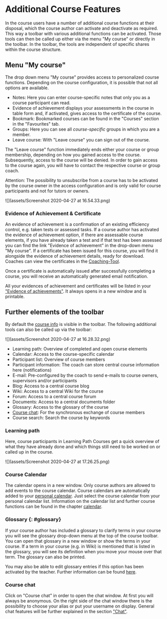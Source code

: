 # Additional Course Features

In the course users have a number of additional course functions at their disposal, which the course author can activate and deactivate as required. This way a toolbar with various additional functions can be activated. Those tools can then be called up either via the menu "My course" or directly in the toolbar. In the toolbar, the tools are independent of specific shares within
the course structure.

## Menu "My course"

The drop down menu "My course" provides access to personalized course functions. Depending on the course configuration, it is possible that not all
options are available.  

  * Notes: Here you can enter course-specific notes that only you as a course participant can read.
  * Evidence of achievement displays your assessments in the course in table form and, if activated, gives access to the certificate of the course.
  * Bookmark: Bookmarked courses can be found in the "Courses" section in the "Favourites" tab.
  * Groups: Here you can see all _course-specific_ groups in which you are a member.
  * Leave course: With "Leave course" you can sign out of the course.

The "Leave course" function immediately ends either your course or group membership, depending on how you gained access to the course. Subsequently, access to the course will be denied. In order to gain access to the course again, you will have to contact the respective course or group coach.

Attention: The possibility to unsubscribe from a course has to be activated by the course owner in the access configuration and is only valid for course
participants and not for tutors or owners.

![](assets/Screenshot 2020-04-27 at 16.54.33.png)

###  Evidence of Achievement & Certificate

An evidence of achievement is a confirmation of an existing efficiency control, e.g. taken tests or assessed tasks. If a course author has activated the evidence of achievement option, if there are assessable course elements, if you have already taken a test and if that test has been assessed you can find the link "Evidence of achievement" in the drop-down menu "My course". If a certificate has been issued for this course, you will find it alongside the evidence of achievement details, ready for download. Coaches can view the certificates in the [Coaching-Tool](../area_modules/Coaching.md).

Once a certificate is automatically issued after successfully completing a course, you will receive an automatically generated email notification.

All your evidences of achievement and certificates will be listed in your ["Evidence of achievements"](../personal_menu/Personal_Tools.md#evidences-of-achievement). It always opens in a new window and is printable.

  

  

## Further elements of the toolbar

By default the [course info](../learningresources/Info_page.md) is visible in the toolbar. The following additional tools can also be called up via the toolbar:

![](assets/Screenshot 2020-04-27 at 16.28.32.png)

  * Learning path: Overview of completed and open course elements
  * Calendar: Access to the course-specific calendar
  * Participant list: Overview of course members
  * Participant information: The coach can store central course information here (notifications)
  * E-mail: Pre-configured by the coach to send e-mails to course owners, supervisors and/or participants
  * Blog: Access to a central course blog
  * Wiki: Access to a central Wiki for the course
  * Forum: Access to a central course forum
  * Documents: Access to a central documents folder
  * Glossary: Access to the glossary of the course
  * [Course chat](../basic_concepts/Chat.md): For the synchronous exchange of course members
  * Course search: Search the course by keywords

  

### Learning path

Here, course participants in Learning Path Courses get a quick overview of
what they have already done and which things still need to be worked on or
called up in the course.

![](assets/Screenshot 2020-04-27 at 17.26.25.png)

  

### Course Calendar

The calendar opens in a new window. Only course authors are allowed to add events to the course calendar. Course calendars are automatically added to your [personal calendar](../personal_menu/Personal_Tools.md#PersonalMenu-_pers_kalender). Just select the course calendar from your personal calendar list. Information on the calendar list and further course functions can be found in the chapter [calendar](../personal_menu/Calendar.md).

###   Glossary {: #glossary}

If your course author has included a glossary to clarify terms in your course you will see the glossary drop-down menu at the top of the course toolbar. You can open that glossary in a new window or show the terms in your course. If a term in your course (e.g. in Wiki) is mentioned that is listed in the glossary, you will see its definition when you move your mouse over that term. The glossary can also be printed.

You may also be able to edit glossary entries if this option has been activated by the teacher. Further information can be found [here](../learningresources/Using_Additional_Course_Features.md).

###   Course chat

Click on "Course chat" in order to open the chat window. At first you will always be anonymous. On the right side of the chat window there is the possibility to choose your
alias or put your username on display. General chat features will be further explained in the section ["Chat"](../basic_concepts/Chat.md).

  

  

